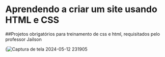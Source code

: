 # Aprendendo a criar um site usando HTML e CSS 
##Projetos obrigatórios para treinamento de css e html, requisitados pelo professor Jailson

(![Captura de tela 2024-05-12 231905](https://github.com/tamiressil/Interfaces-Design-UI-UX-HTML5-E-CSS3/assets/163886976/0efdc878-ed62-4938-99ba-6ef78023cd73)

